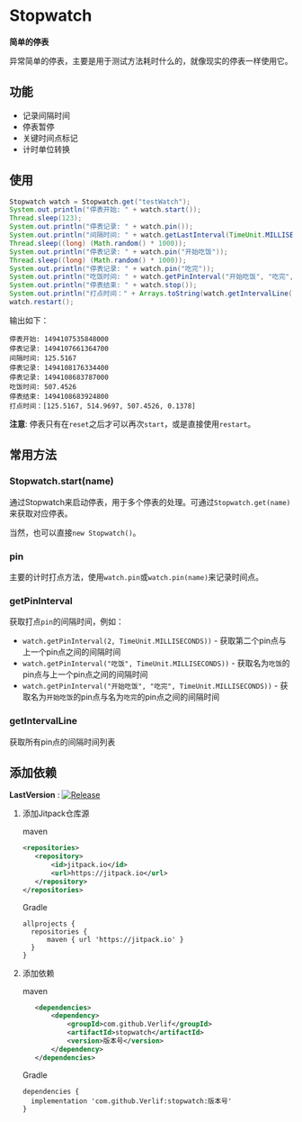 # Stopwatch

__简单的停表__

异常简单的停表，主要是用于测试方法耗时什么的，就像现实的停表一样使用它。

## 功能

- 记录间隔时间
- 停表暂停
- 关键时间点标记
- 计时单位转换

## 使用

```java
Stopwatch watch = Stopwatch.get("testWatch");
System.out.println("停表开始: " + watch.start());
Thread.sleep(123);
System.out.println("停表记录: " + watch.pin());
System.out.println("间隔时间: " + watch.getLastInterval(TimeUnit.MILLISECONDS));
Thread.sleep((long) (Math.random() * 1000));
System.out.println("停表记录: " + watch.pin("开始吃饭"));
Thread.sleep((long) (Math.random() * 1000));
System.out.println("停表记录: " + watch.pin("吃完"));
System.out.println("吃饭时间: " + watch.getPinInterval("开始吃饭", "吃完", TimeUnit.MILLISECONDS));
System.out.println("停表结束: " + watch.stop());
System.out.println("打点时间：" + Arrays.toString(watch.getIntervalLine(TimeUnit.MILLISECONDS).toArray()));
watch.restart();
```

输出如下：

```text
停表开始: 1494107535848000
停表记录: 1494107661364700
间隔时间: 125.5167
停表记录: 1494108176334400
停表记录: 1494108683787000
吃饭时间: 507.4526
停表结束: 1494108683924800
打点时间：[125.5167, 514.9697, 507.4526, 0.1378]
```

__注意__: 停表只有在`reset`之后才可以再次`start`，或是直接使用`restart`。

## 常用方法

### Stopwatch.start(name)

通过Stopwatch来启动停表，用于多个停表的处理。可通过`Stopwatch.get(name)`来获取对应停表。

当然，也可以直接`new Stopwatch()`。

### pin

主要的计时打点方法，使用`watch.pin`或`watch.pin(name)`来记录时间点。

### getPinInterval

获取打点`pin`的间隔时间，例如：

- `watch.getPinInterval(2, TimeUnit.MILLISECONDS))` - 获取第二个pin点与上一个pin点之间的间隔时间
- `watch.getPinInterval("吃饭", TimeUnit.MILLISECONDS))` - 获取名为`吃饭`的pin点与上一个pin点之间的间隔时间
- `watch.getPinInterval("开始吃饭", "吃完", TimeUnit.MILLISECONDS))` - 获取名为`开始吃饭`的pin点与名为`吃完`的pin点之间的间隔时间

### getIntervalLine

获取所有pin点的间隔时间列表

## 添加依赖

__LastVersion__ : [![Release](https://jitpack.io/v/Verlif/stopwatch.svg)](https://jitpack.io/#Verlif/stopwatch)

1. 添加Jitpack仓库源

    maven
    
    ```xml
    <repositories>
       <repository>
           <id>jitpack.io</id>
           <url>https://jitpack.io</url>
       </repository>
    </repositories>
    ```
    
    Gradle
    
    ```text
    allprojects {
      repositories {
          maven { url 'https://jitpack.io' }
      }
    }
    ```

2. 添加依赖

    maven
    
    ```xml
       <dependencies>
           <dependency>
               <groupId>com.github.Verlif</groupId>
               <artifactId>stopwatch</artifactId>
               <version>版本号</version>
           </dependency>
       </dependencies>
    ```
    
    Gradle
    
    ```text
    dependencies {
      implementation 'com.github.Verlif:stopwatch:版本号'
    }
    ```
